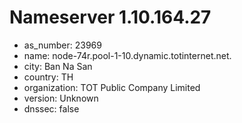 # Nameserver 1.10.164.27

* as_number: 23969
* name: node-74r.pool-1-10.dynamic.totinternet.net.
* city: Ban Na San
* country: TH
* organization: TOT Public Company Limited
* version: Unknown
* dnssec: false
